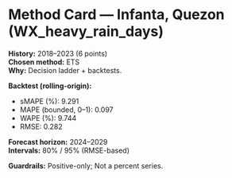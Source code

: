 # Method Card — Infanta, Quezon (WX_heavy_rain_days)

**History:** 2018–2023 (6 points)  
**Chosen method:** ETS  
**Why:** Decision ladder + backtests.

**Backtest (rolling-origin):**
- sMAPE (%): 9.291
- MAPE (bounded, 0–1): 0.097
- WAPE (%): 9.744
- RMSE: 0.282

**Forecast horizon:** 2024–2029  
**Intervals:** 80% / 95% (RMSE-based)

**Guardrails:** Positive-only; Not a percent series.
